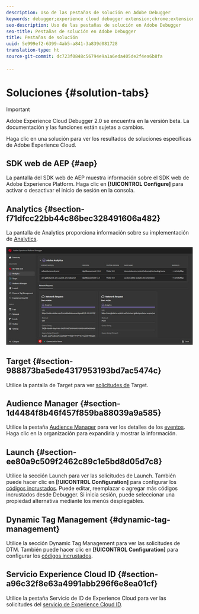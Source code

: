 ```yaml
---
description: Uso de las pestañas de solución en Adobe Debugger
keywords: debugger;experience cloud debugger extension;chrome;extension;summary;clear;requests;solutions;solution;information;analytics;target;audience manager;media optimizer;amo;id service
seo-description: Uso de las pestañas de solución en Adobe Debugger
seo-title: Pestañas de solución en Adobe Debugger
title: Pestañas de solución
uuid: 5e999ef2-6399-4ab5-a841-3a839d081728
translation-type: ht
source-git-commit: dc723f0848c56794e9a1a6eda405de2f4ea6b8fa

---
```



# Soluciones {#solution-tabs}

> [!IMPORTANT]
>
> Adobe Experience Cloud Debugger 2.0 se encuentra en la versión beta. La documentación y las funciones están sujetas a cambios.

Haga clic en una solución para ver los resultados de soluciones específicas de Adobe Experience Cloud.

## SDK web de AEP {#aep}

La pantalla del SDK web de AEP muestra información sobre el SDK web de Adobe Experience Platform. Haga clic en **[!UICONTROL Configure]** para activar o desactivar el inicio de sesión en la consola.

## Analytics {#section-f71dfcc22bb44c86bec328491606a482}

La pantalla de Analytics proporciona información sobre su implementación de [Analytics](https://docs.adobe.com/content/help/es-ES/analytics/landing/home.html).

![](assets/analytics.jpg)

## Target {#section-988873ba5ede4317953193bd7ac5474c}

Utilice la pantalla de Target para ver [solicitudes de](https://docs.adobe.com/content/help/es-ES/target/using/target-home.html) Target<!-- or [Mbox Trace](https://docs.adobe.com/content/help/en/target/using/activities/troubleshoot-activities/content-trouble.html) response details-->.

## Audience Manager {#section-1d4484f8b46f457f859ba88039a9a585}

Utilice la pestaña [Audience Manager](https://docs.adobe.com/content/help/es-ES/audience-manager/user-guide/aam-home.html) para ver los detalles de los [eventos](https://docs.adobe.com/content/help/es-ES/audience-manager/user-guide/api-and-sdk-code/dcs/dcs-event-calls/dcs-event-calls.html). Haga clic en la organización para expandirla y mostrar la información.

## Launch {#section-ee80a9c509f2462c89c1e5bd8d05d7c8}

Utilice la sección Launch para ver las solicitudes de Launch. También puede hacer clic en **[!UICONTROL Configuration]** para configurar los [códigos incrustados](https://docs.adobe.com/content/help/es-ES/launch/using/reference/upgrade/link-dtm-embed-code.html). Puede editar, reemplazar o agregar más códigos incrustados desde Debugger. Si inicia sesión, puede seleccionar una propiedad alternativa mediante los menús desplegables.

## Dynamic Tag Management {#dynamic-tag-management}

Utilice la sección Dynamic Tag Management para ver las solicitudes de DTM. También puede hacer clic en **[!UICONTROL Configuration]** para configurar los [códigos incrustados](https://docs.adobe.com/content/help/es-ES/dtm/using/client-side/code.html).

## Servicio Experience Cloud ID {#section-a96c32f8e63a4991abb296f6e8ea01cf}

Utilice la pestaña Servicio de ID de Experience Cloud para ver las solicitudes del [servicio de Experience Cloud ID](https://docs.adobe.com/content/help/es-ES/id-service/using/home.html).